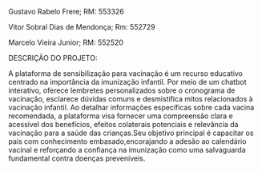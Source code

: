
Gustavo Rabelo Frere; RM: 553326 

Vitor Sobral Dias de Mendonça; Rm: 552729

Marcelo Vieira Junior; RM: 552520


DESCRIÇÃO DO PROJETO:

A plataforma de sensibilização para vacinação é um recurso educativo centrado na importância da imunização infantil. Por meio de um chatbot interativo, oferece lembretes personalizados sobre o cronograma de vacinação,
esclarece dúvidas comuns e desmistifica mitos relacionados à vacinação infantil. Ao detalhar informações específicas sobre cada vacina recomendada, a plataforma visa fornecer uma compreensão clara e acessível dos benefícios, 
efeitos colaterais potenciais e relevância da vacinação para a saúde das crianças.Seu objetivo principal é capacitar os pais com conhecimento embasado,encorajando a adesão ao calendário vacinal e reforçando a confiança na
imunização como uma salvaguarda fundamental contra doenças preveníveis.

